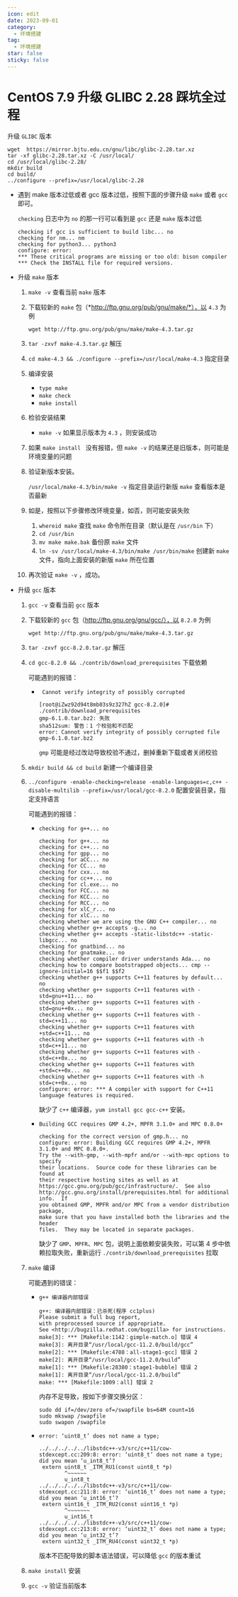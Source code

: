 ```yaml
---
icon: edit
date: 2023-09-01
category:
  - 环境搭建
tag:
  - 环境搭建
star: false
sticky: false
---
```


# CentOS 7.9 升级 GLIBC 2.28 踩坑全过程

升级 `GLIBC` 版本

```
wget  https://mirror.bjtu.edu.cn/gnu/libc/glibc-2.28.tar.xz
tar -xf glibc-2.28.tar.xz -C /usr/local/
cd /usr/local/glibc-2.28/
mkdir build
cd build/
../configure --prefix=/usr/local/glibc-2.28
```

- 遇到 make 版本过低或者 gcc 版本过低，按照下面的步骤升级 `make` 或者 `gcc` 即可。

  `checking` 日志中为 `no` 的那一行可以看到是 `gcc` 还是 `make` 版本过低

  ```
  checking if gcc is sufficient to build libc... no
  checking for nm... nm
  checking for python3... python3
  configure: error: 
  *** These critical programs are missing or too old: bison compiler
  *** Check the INSTALL file for required versions.
  ```

- 升级 `make` 版本

  1. `make -v` 查看当前 `make` 版本

  2. 下载较新的 `make` 包（*http://ftp.gnu.org/pub/gnu/make/*），以 `4.3` 为例

     `wget http://ftp.gnu.org/pub/gnu/make/make-4.3.tar.gz`

  3. `tar -zxvf make-4.3.tar.gz` 解压

  4. `cd make-4.3 && ./configure --prefix=/usr/local/make-4.3` 指定目录

  5. 编译安装

     - `type make`
     - `make check`
     - `make install`

  6. 检验安装结果

     - `make -v` 如果显示版本为 `4.3` ，则安装成功

  7. 如果 `make install ` 没有报错，但 `make -v` 的结果还是旧版本，则可能是环境变量的问题

  8. 验证新版本安装。

     `/usr/local/make-4.3/bin/make -v` 指定目录运行新版 `make` 查看版本是否最新

  9. 如是，按照以下步骤修改环境变量，如否，则可能安装失败

     1. `whereid make` 查找 `make` 命令所在目录（默认是在 `/usr/bin` 下）
     2. `cd /usr/bin`
     3. `mv make make.bak` 备份原 `make` 文件
     4. `ln -sv /usr/local/make-4.3/bin/make /usr/bin/make` 创建新 `make` 文件，指向上面安装的新版 `make` 所在位置

  10. 再次验证 `make -v`  ，成功。

- 升级 `gcc` 版本

  1. `gcc -v` 查看当前 `gcc` 版本

  2. 下载较新的 `gcc` 包（http://ftp.gnu.org/gnu/gcc/），以 `8.2.0` 为例

     `wget http://ftp.gnu.org/pub/gnu/make/make-4.3.tar.gz`

  3. `tar -zxvf gcc-8.2.0.tar.gz` 解压

  4. `cd gcc-8.2.0 && ./contrib/download_prerequisites` 下载依赖

     可能遇到的报错：

     - ` Cannot verify integrity of possibly corrupted`

       ```
       [root@iZwz92d94t8mb03s9z327hZ gcc-8.2.0]# ./contrib/download_prerequisites
       gmp-6.1.0.tar.bz2: 失败
       sha512sum: 警告：1 个校验和不匹配
       error: Cannot verify integrity of possibly corrupted file gmp-6.1.0.tar.bz2
       ```

       `gmp` 可能是经过改动导致校验不通过，删掉重新下载或者关闭校验

  5. `mkdir build && cd build` 新建一个编译目录

  6. `../configure -enable-checking=release -enable-languages=c,c++ -disable-multilib --prefix=/usr/local/gcc-8.2.0` 配置安装目录，指定支持语言

     可能遇到的报错：

     - `checking for g++... no` 

       ```
       checking for g++... no
       checking for c++... no
       checking for gpp... no
       checking for aCC... no
       checking for CC... no
       checking for cxx... no
       checking for cc++... no
       checking for cl.exe... no
       checking for FCC... no
       checking for KCC... no
       checking for RCC... no
       checking for xlC_r... no
       checking for xlC... no
       checking whether we are using the GNU C++ compiler... no
       checking whether g++ accepts -g... no
       checking whether g++ accepts -static-libstdc++ -static-libgcc... no
       checking for gnatbind... no
       checking for gnatmake... no
       checking whether compiler driver understands Ada... no
       checking how to compare bootstrapped objects... cmp --ignore-initial=16 $$f1 $$f2
       checking whether g++ supports C++11 features by default... no
       checking whether g++ supports C++11 features with -std=gnu++11... no
       checking whether g++ supports C++11 features with -std=gnu++0x... no
       checking whether g++ supports C++11 features with -std=c++11... no
       checking whether g++ supports C++11 features with +std=c++11... no
       checking whether g++ supports C++11 features with -h std=c++11... no
       checking whether g++ supports C++11 features with -std=c++0x... no
       checking whether g++ supports C++11 features with +std=c++0x... no
       checking whether g++ supports C++11 features with -h std=c++0x... no
       configure: error: *** A compiler with support for C++11 language features is required.
       ```

       缺少了 `c++` 编译器，`yum install gcc gcc-c++` 安装。

     - `Building GCC requires GMP 4.2+, MPFR 3.1.0+ and MPC 0.8.0+`

       ```
       checking for the correct version of gmp.h... no
       configure: error: Building GCC requires GMP 4.2+, MPFR 3.1.0+ and MPC 0.8.0+.
       Try the --with-gmp, --with-mpfr and/or --with-mpc options to specify
       their locations.  Source code for these libraries can be found at
       their respective hosting sites as well as at
       https://gcc.gnu.org/pub/gcc/infrastructure/.  See also
       http://gcc.gnu.org/install/prerequisites.html for additional info.  If
       you obtained GMP, MPFR and/or MPC from a vendor distribution package,
       make sure that you have installed both the libraries and the header
       files.  They may be located in separate packages.
       ```

       缺少了 `GMP`、`MPFR`、`MPC` 包，说明上面依赖安装失败，可以第 4 步中依赖拉取失败，重新运行 `./contrib/download_prerequisites` 拉取

  7. `make` 编译

     可能遇到的错误：

     - `g++ 编译器内部错误`

       ```
       g++: 编译器内部错误：已杀死(程序 cc1plus)
       Please submit a full bug report,
       with preprocessed source if appropriate.
       See <http://bugzilla.redhat.com/bugzilla> for instructions.
       make[3]: *** [Makefile:1142：gimple-match.o] 错误 4
       make[3]: 离开目录“/usr/local/gcc-11.2.0/build/gcc”
       make[2]: *** [Makefile:4788：all-stage1-gcc] 错误 2
       make[2]: 离开目录“/usr/local/gcc-11.2.0/build”
       make[1]: *** [Makefile:28380：stage1-bubble] 错误 2
       make[1]: 离开目录“/usr/local/gcc-11.2.0/build”
       make: *** [Makefile:1009：all] 错误 2
       ```

       内存不足导致，按如下步骤交换分区：

       ```
       sudo dd if=/dev/zero of=/swapfile bs=64M count=16
       sudo mkswap /swapfile
       sudo swapon /swapfile
       ```

     - `error: ‘uint8_t’ does not name a type;`

       ```
       ../../../../../libstdc++-v3/src/c++11/cow-stdexcept.cc:209:8: error: ‘uint8_t’ does not name a type; did you mean ‘u_int8_t’?
        extern uint8_t _ITM_RU1(const uint8_t *p)
               ^~~~~~~
               u_int8_t
       ../../../../../libstdc++-v3/src/c++11/cow-stdexcept.cc:211:8: error: ‘uint16_t’ does not name a type; did you mean ‘u_int16_t’?
        extern uint16_t _ITM_RU2(const uint16_t *p)
               ^~~~~~~~
               u_int16_t
       ../../../../../libstdc++-v3/src/c++11/cow-stdexcept.cc:213:8: error: ‘uint32_t’ does not name a type; did you mean ‘u_int32_t’?
        extern uint32_t _ITM_RU4(const uint32_t *p)
       ```

       版本不匹配导致的脚本语法错误，可以降低 `gcc` 的版本重试

  8. `make install` 安装

  9. `gcc -v` 验证当前版本